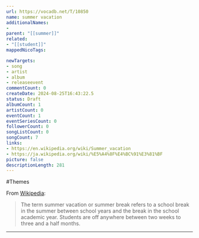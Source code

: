 ```yaml
---
url: https://vocadb.net/T/10850
name: summer vacation
additionalNames: 
- 
parent: "[[summer]]"
related:
- "[[student]]"
mappedNicoTags:

newTargets:
- song
- artist
- album
- releaseevent
commentCount: 0
createDate: 2024-08-25T16:43:22.5
status: Draft
albumCount: 1
artistCount: 0
eventCount: 1
eventSeriesCount: 0
followerCount: 0
songListCount: 0
songCount: 7
links: 
- https://en.wikipedia.org/wiki/Summer_vacation
- https://ja.wikipedia.org/wiki/%E5%A4%8F%E4%BC%91%E3%81%BF
picture: false
descriptionLength: 281
---
```


#Themes

From [Wikipedia](https://en.wikipedia.org/wiki/Summer_vacation):
>The term summer vacation or summer break refers to a school break in the summer between school years and the break in the school academic year. Students are off anywhere between two weeks to three and a half months.

---

